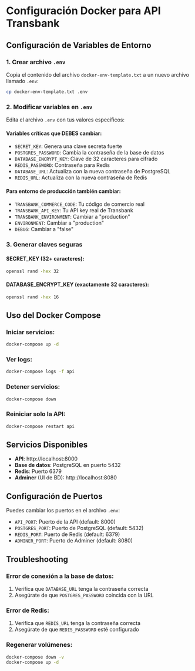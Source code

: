 # Configuración Docker para API Transbank

## Configuración de Variables de Entorno

### 1. Crear archivo `.env`

Copia el contenido del archivo `docker-env-template.txt` a un nuevo archivo llamado `.env`:

```bash
cp docker-env-template.txt .env
```

### 2. Modificar variables en `.env`

Edita el archivo `.env` con tus valores específicos:

#### Variables críticas que DEBES cambiar:
- `SECRET_KEY`: Genera una clave secreta fuerte
- `POSTGRES_PASSWORD`: Cambia la contraseña de la base de datos
- `DATABASE_ENCRYPT_KEY`: Clave de 32 caracteres para cifrado
- `REDIS_PASSWORD`: Contraseña para Redis
- `DATABASE_URL`: Actualiza con la nueva contraseña de PostgreSQL
- `REDIS_URL`: Actualiza con la nueva contraseña de Redis

#### Para entorno de producción también cambiar:
- `TRANSBANK_COMMERCE_CODE`: Tu código de comercio real
- `TRANSBANK_API_KEY`: Tu API key real de Transbank
- `TRANSBANK_ENVIRONMENT`: Cambiar a "production"
- `ENVIRONMENT`: Cambiar a "production"
- `DEBUG`: Cambiar a "false"

### 3. Generar claves seguras

#### SECRET_KEY (32+ caracteres):
```bash
openssl rand -hex 32
```

#### DATABASE_ENCRYPT_KEY (exactamente 32 caracteres):
```bash
openssl rand -hex 16
```

## Uso del Docker Compose

### Iniciar servicios:
```bash
docker-compose up -d
```

### Ver logs:
```bash
docker-compose logs -f api
```

### Detener servicios:
```bash
docker-compose down
```

### Reiniciar solo la API:
```bash
docker-compose restart api
```

## Servicios Disponibles

- **API**: http://localhost:8000
- **Base de datos**: PostgreSQL en puerto 5432
- **Redis**: Puerto 6379
- **Adminer** (UI de BD): http://localhost:8080

## Configuración de Puertos

Puedes cambiar los puertos en el archivo `.env`:
- `API_PORT`: Puerto de la API (default: 8000)
- `POSTGRES_PORT`: Puerto de PostgreSQL (default: 5432)
- `REDIS_PORT`: Puerto de Redis (default: 6379)
- `ADMINER_PORT`: Puerto de Adminer (default: 8080)

## Troubleshooting

### Error de conexión a la base de datos:
1. Verifica que `DATABASE_URL` tenga la contraseña correcta
2. Asegúrate de que `POSTGRES_PASSWORD` coincida con la URL

### Error de Redis:
1. Verifica que `REDIS_URL` tenga la contraseña correcta
2. Asegúrate de que `REDIS_PASSWORD` esté configurado

### Regenerar volúmenes:
```bash
docker-compose down -v
docker-compose up -d
``` 
